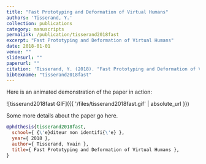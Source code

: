 ```yaml
---
title: "Fast Prototyping and Deformation of Virtual Humans"
authors: 'Tisserand, Y.'
collection: publications
category: manuscripts
permalink: /publication/tisserand2018fast
excerpt: "Fast Prototyping and Deformation of Virtual Humans"
date: 2018-01-01
venue: ""
slidesurl: ""
paperurl: ""
citation: 'Tisserand, Y. (2018). "Fast Prototyping and Deformation of Virtual Humans." .'
bibtexname: "tisserand2018fast"
---
```


Here is an animated demonstration of the paper in action:

![tisserand2018fast GIF]({{ '/files/tisserand2018fast.gif' | absolute_url }})

Some more details about the paper go here.

```bibtex
@phdthesis{tisserand2018fast,
  school={ {\'e}diteur non identifi{\'e} },
  year={ 2018 },
  author={ Tisserand, Yvain },
  title={ Fast Prototyping and Deformation of Virtual Humans },
}
```
